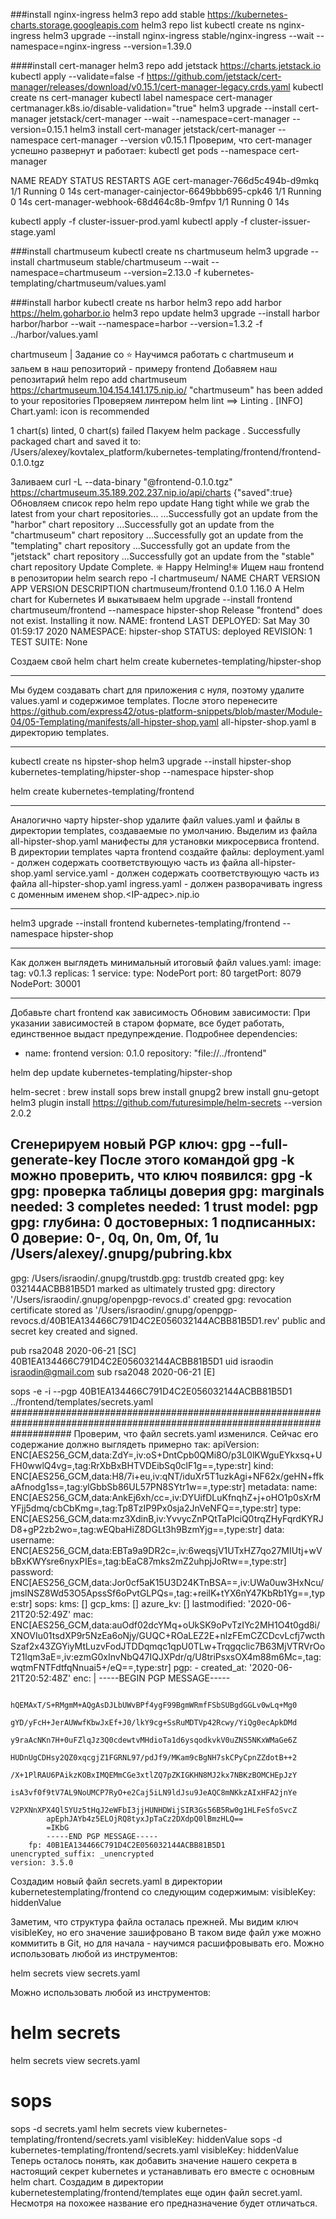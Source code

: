 
###install nginx-ingress
helm3 repo add stable https://kubernetes-charts.storage.googleapis.com
helm3 repo  list
kubectl create ns nginx-ingress
helm3 upgrade --install nginx-ingress stable/nginx-ingress --wait  --namespace=nginx-ingress --version=1.39.0

####install cert-manager
helm3 repo add jetstack https://charts.jetstack.io
kubectl apply --validate=false -f https://github.com/jetstack/cert-manager/releases/download/v0.15.1/cert-manager-legacy.crds.yaml
kubectl create ns cert-manager
kubectl label namespace cert-manager certmanager.k8s.io/disable-validation="true"
helm3 upgrade --install cert-manager jetstack/cert-manager --wait  --namespace=cert-manager --version=0.15.1
helm3 install cert-manager jetstack/cert-manager  --namespace cert-manager  --version v0.15.1 
Проверим, что cert-manager успешно развернут и работает:
kubectl get pods --namespace cert-manager

NAME                                       READY   STATUS    RESTARTS   AGE
cert-manager-766d5c494b-d9mkq              1/1     Running   0          14s
cert-manager-cainjector-6649bbb695-cpk46   1/1     Running   0          14s
cert-manager-webhook-68d464c8b-9mfpv       1/1     Running   0          14s

kubectl apply -f cluster-issuer-prod.yaml
kubectl apply -f cluster-issuer-stage.yaml

###install chartmuseum
kubectl create ns chartmuseum
helm3 upgrade --install chartmuseum stable/chartmuseum --wait --namespace=chartmuseum --version=2.13.0 -f kubernetes-templating/chartmuseum/values.yaml

###install harbor
kubectl create ns harbor
helm3 repo add harbor https://helm.goharbor.io
helm3 repo update
helm3 upgrade --install harbor harbor/harbor --wait --namespace=harbor --version=1.3.2 -f ../harbor/values.yaml

chartmuseum | Задание со ⭐
Научимся работать с chartmuseum и зальем в наш репозиторий - примеру frontend
Добавяем наш репозитарий
helm repo add chartmuseum https://chartmuseum.104.154.141.175.nip.io/
"chartmuseum" has been added to your repositories
Проверяем линтером
helm lint
==> Linting .
[INFO] Chart.yaml: icon is recommended

1 chart(s) linted, 0 chart(s) failed
Пакуем
helm package .
Successfully packaged chart and saved it to: /Users/alexey/kovtalex_platform/kubernetes-templating/frontend/frontend-0.1.0.tgz

Заливаем
curl -L --data-binary "@frontend-0.1.0.tgz" https://chartmuseum.35.189.202.237.nip.io/api/charts
{"saved":true}
Обновляем список repo
helm repo update
Hang tight while we grab the latest from your chart repositories...
...Successfully got an update from the "harbor" chart repository
...Successfully got an update from the "chartmuseum" chart repository
...Successfully got an update from the "templating" chart repository
...Successfully got an update from the "jetstack" chart repository
...Successfully got an update from the "stable" chart repository
Update Complete. ⎈ Happy Helming!⎈
Ищем наш frontend в репозитории
helm search repo -l chartmuseum/
NAME                    CHART VERSION   APP VERSION     DESCRIPTION
chartmuseum/frontend    0.1.0           1.16.0          A Helm chart for Kubernetes
И выкатываем
helm upgrade --install frontend chartmuseum/frontend --namespace hipster-shop
Release "frontend" does not exist. Installing it now.
NAME: frontend
LAST DEPLOYED: Sat May 30 01:59:17 2020
NAMESPACE: hipster-shop
STATUS: deployed
REVISION: 1
TEST SUITE: None

Создаем свой helm chart
helm create kubernetes-templating/hipster-shop
**********************************************************
Mы будем создавать chart для приложения с нуля, поэтому
удалите values.yaml и содержимое templates.
После этого перенесите https://github.com/express42/otus-platform-snippets/blob/master/Module-04/05-Templating/manifests/all-hipster-shop.yaml all-hipster-shop.yaml в
директорию templates.
*******************************************
kubectl create ns hipster-shop
helm3 upgrade --install hipster-shop kubernetes-templating/hipster-shop --namespace hipster-shop

helm create kubernetes-templating/frontend
**************************************************************************************
Аналогично чарту hipster-shop удалите файл values.yaml и
файлы в директории templates, создаваемые по умолчанию.
Выделим из файла all-hipster-shop.yaml манифесты для
установки микросервиса frontend.
В директории templates чарта frontend создайте файлы:
deployment.yaml - должен содержать соответствующую часть из
файла all-hipster-shop.yaml
service.yaml - должен содержать соответствующую часть из файла
all-hipster-shop.yaml
ingress.yaml - должен разворачивать ingress с доменным именем
shop.<IP-адрес>.nip.io
************************************************************
helm3 upgrade --install frontend kubernetes-templating/frontend --namespace hipster-shop

***********************************************************
Как должен выглядеть минимальный итоговый файл
values.yaml:
image:
tag: v0.1.3
replicas: 1
service:
type: NodePort
port: 80
targetPort: 8079
NodePort: 30001
*******************************************************************

Добавьте chart frontend как зависимость
Обновим зависимости:
При указании зависимостей в старом формате, все будет
работать, единственное выдаст предупреждение. Подробнее
dependencies:
- name: frontend
version: 0.1.0
repository: "file://../frontend"

helm dep update kubernetes-templating/hipster-shop


helm-secret :
brew install sops
brew install gnupg2
brew install gnu-getopt
helm3 plugin install https://github.com/futuresimple/helm-secrets --version 2.0.2

Сгенерируем новый PGP ключ:
gpg --full-generate-key
После этого командой gpg -k можно проверить, что ключ появился:
gpg -k
gpg: проверка таблицы доверия
gpg: marginals needed: 3  completes needed: 1  trust model: pgp
gpg: глубина: 0  достоверных:   1  подписанных:   0  доверие: 0-, 0q, 0n, 0m, 0f, 1u
/Users/alexey/.gnupg/pubring.kbx
--------------------------------
gpg: /Users/israodin/.gnupg/trustdb.gpg: trustdb created
gpg: key 032144ACBB81B5D1 marked as ultimately trusted
gpg: directory '/Users/israodin/.gnupg/openpgp-revocs.d' created
gpg: revocation certificate stored as '/Users/israodin/.gnupg/openpgp-revocs.d/40B1EA134466C791D4C2E056032144ACBB81B5D1.rev'
public and secret key created and signed.

pub   rsa2048 2020-06-21 [SC]
      40B1EA134466C791D4C2E056032144ACBB81B5D1
uid                      israodin <israodin@gmail.com>
sub   rsa2048 2020-06-21 [E]

 sops -e -i --pgp 40B1EA134466C791D4C2E056032144ACBB81B5D1 ../frontend/templates/secrets.yaml
###########################################################################################################################
Проверим, что файл secrets.yaml изменился. Сейчас его содержание должно выглядеть примерно так:
apiVersion: ENC[AES256_GCM,data:ZdY=,iv:oS+DntCpb0QMi8O/p3L0lKWguEYkxsq+UFH0wwlQ4vg=,tag:RrXbBxBHTVDEibSq0clF1g==,type:str]
kind: ENC[AES256_GCM,data:H8/7i+eu,iv:qNT/iduXr5T1uzkAgi+NF62x/geHN+ffkaAfnodg1ss=,tag:ylGbbSb86UL57PN8SYtr1w==,type:str]
metadata:
    name: ENC[AES256_GCM,data:AnkEj6xh/cc=,iv:DYUifDLuKfnqhZ+j+oHO1p0sXrMYFjj5dmq/cbCbKmg=,tag:Tp8TzIP9Px0sja2JnVeNFQ==,type:str]
type: ENC[AES256_GCM,data:mz3XdinB,iv:YvvycZnPQtTaPlciQ0trqZHyFqrdKYRJD8+gP2zb2wo=,tag:wEQbaHiZ8DGLt3h9BzmYjg==,type:str]
data:
    username: ENC[AES256_GCM,data:EBTa9a9DR2c=,iv:6weqsjV1UTxHZ7qo27MIUtj+wVbBxKWYsre6nyxPIEs=,tag:bEaC87mks2mZ2uhpjJoRtw==,type:str]
    password: ENC[AES256_GCM,data:Jor0cf5aK15U3D24KTnBSA==,iv:UWa0uw3HxNcu/jmslNSZ8Wd53O5ApssSf6oPvtGLPQs=,tag:+reilK+tYX6nY47KbRb1Yg==,type:str]
sops:
    kms: []
    gcp_kms: []
    azure_kv: []
    lastmodified: '2020-06-21T20:52:49Z'
    mac: ENC[AES256_GCM,data:auOdf02dcYMq+oUkSK9oPvTzIYc2MH1O4t0gd8i/XNOVIu01tsdXP9r5NzEa6oNjy/GUQC+ROaLEZ2E+nlzFEmCZCDcvLcfj7wcthSzaf2x43ZGYiyMtLuzvFodJTDDqmqc1qpU0TLw+Trqgqclic7B63MjVTRVrOoT21lqm3aE=,iv:ezmG0xInvNbQ47IQJXPdr/q/U8triPsxsOX4m88m6Mc=,tag:wqtmFNTFdtfqNnuai5+/eQ==,type:str]
    pgp:
    -   created_at: '2020-06-21T20:52:48Z'
        enc: |
            -----BEGIN PGP MESSAGE-----

            hQEMAxT/S+RMgmM+AQgAsDJLbUWvBPf4ygF99BgmWRmfFSbSUBgdGGLv0wLq+Mg0
            gYD/yFcH+JerAUWwfKbwJxEf+J0/lkY9cg+SsRuMDTVp42Rcwy/YiQg0ecApkDMd
            y9raAcNKn7H+0uFZlqJz3Q0cdewtvMHdioTa1d6ysqodkvkV0uZNS5NKxWMaGe6Z
            HUDnUgCDHsy2QZ0xqcgjZ1FGRNL97/pdJf9/MKam9cBgNH7skCPyCpnZZdotB++2
            /X+1PlRAU6PAikzKOBxIMQEMmCGe3xtlZQ7pZKIGKHN8MJ2kx7NBKzBOMCHEpJzY
            isA3vf0f9tV7AL9NoUMCP7RyO+e2Caj5iLN9ldJsu9JeAQC8mNKkzAIxHFA2jnYe
            V2PXNnXPX4Ql5YUz5tHqJ2eWFbI3jjHUNHDWijSIR3Gs56B5Rw0g1HLFeSfoSvcZ
            apEphJAYb4z5ELOjRQ8tyxJpTaCz2DXdpQ0lBmzHLQ==
            =IKbG
            -----END PGP MESSAGE-----
        fp: 40B1EA134466C791D4C2E056032144ACBB81B5D1
    unencrypted_suffix: _unencrypted
    version: 3.5.0
Создадим новый файл secrets.yaml в директории kubernetestemplating/frontend со следующим содержимым:
visibleKey: hiddenValue


Заметим, что структура файла осталась прежней. Мы видим ключ visibleKey, но его значение зашифровано
В таком виде файл уже можно коммитить в Git, но для начала - научимся расшифровывать его.
Можно использовать любой из инструментов:

helm secrets view secrets.yaml

Можно использовать любой из инструментов:
# helm secrets
helm secrets view secrets.yaml

# sops
sops -d secrets.yaml
helm secrets view kubernetes-templating/frontend/secrets.yaml
visibleKey: hiddenValue
sops -d kubernetes-templating/frontend/secrets.yaml
visibleKey: hiddenValue
Теперь осталось понять, как добавить значение нашего секрета в настоящий секрет kubernetes и устанавливать его вместе с основным helm chart.
Создадим в директории kubernetestemplating/frontend/templates еще один файл secret.yaml.
Несмотря на похожее название его предназначение будет отличаться.

